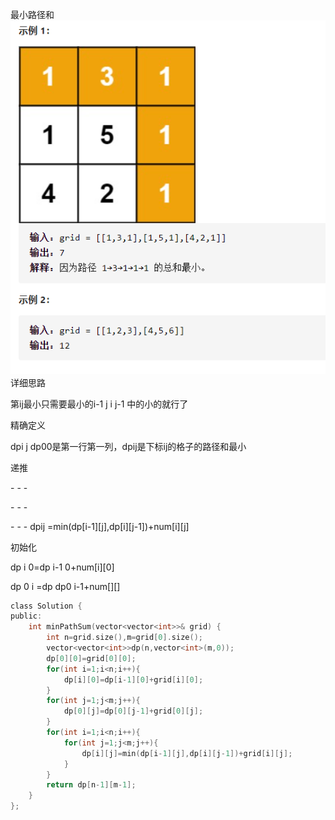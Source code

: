 最小路径和![img](image/1627524967487.png)详细思路

第ij最小只需要最小的i-1 j  i j-1 中的小的就行了

精确定义

dpi j dp00是第一行第一列，dpij是下标ij的格子的路径和最小

递推

\- - -

\- - -

\- - - dpij =min(dp[i-1][j],dp[i][j-1])+num[i][j]

初始化

dp i 0=dp i-1 0+num[i][0] 

dp 0 i =dp dp0 i-1+num[][]

```c
class Solution {
public:
    int minPathSum(vector<vector<int>>& grid) {
        int n=grid.size(),m=grid[0].size();
        vector<vector<int>>dp(n,vector<int>(m,0));
        dp[0][0]=grid[0][0];
        for(int i=1;i<n;i++){
            dp[i][0]=dp[i-1][0]+grid[i][0];
        }
        for(int j=1;j<m;j++){
            dp[0][j]=dp[0][j-1]+grid[0][j];
        }
        for(int i=1;i<n;i++){
            for(int j=1;j<m;j++){
                dp[i][j]=min(dp[i-1][j],dp[i][j-1])+grid[i][j];
            }
        }
        return dp[n-1][m-1];
    }
};
```

